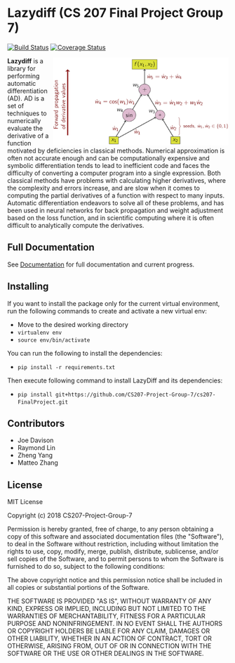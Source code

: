 # Lazydiff (CS 207 Final Project Group 7)
[![Build Status](https://travis-ci.org/CS207-Project-Group-7/cs207-FinalProject.svg?branch=master)](https://travis-ci.org/CS207-Project-Group-7/cs207-FinalProject.svg?branch=master)
[![Coverage Status](https://coveralls.io/repos/github/CS207-Project-Group-7/cs207-FinalProject/badge.svg?branch=master)](https://coveralls.io/github/CS207-Project-Group-7/cs207-FinalProject?branch=master)


<img src="docs/ForwardAccumulationAutomaticDifferentiation.png" align="right" width="400" height="200">

**Lazydiff** is a library for performing automatic differentiation (AD). AD is a set of techniques to numerically evaluate the derivative of a function motivated by deficiencies in classical methods. Numerical approximation is often not accurate enough and can be computationally expensive and symbolic differentiation tends to lead to inefficient code and faces the difficulty of converting a computer program into a single expression. Both classical methods have problems with calculating higher derivatives, where the complexity and errors increase, and are slow when it comes to computing the partial derivatives of a function with respect to many inputs. Automatic differentiation endeavors to solve all of these problems, and has been used in neural networks for back propagation and weight adjustment based on the loss function, and in scientific computing where it is often difficult to analytically compute the derivatives.

## Full Documentation

See [Documentation](docs/Documentation.ipynb) for full documentation and current progress.

## Installing

If you want to install the package only for the current virtual environment, run the following commands to create and activate a new virtual env:

- Move to the desired working directory
- `virtualenv env`
- `source env/bin/activate`

You can run the following to install the dependencies:
- `pip install -r requirements.txt`

Then execute following command to install LazyDiff and its dependencies:
 - `pip install git+https://github.com/CS207-Project-Group-7/cs207-FinalProject.git`

## Contributors 
* Joe Davison
* Raymond Lin
* Zheng Yang
* Matteo Zhang

## License

MIT License

Copyright (c) 2018 CS207-Project-Group-7

Permission is hereby granted, free of charge, to any person obtaining a copy
of this software and associated documentation files (the "Software"), to deal
in the Software without restriction, including without limitation the rights
to use, copy, modify, merge, publish, distribute, sublicense, and/or sell
copies of the Software, and to permit persons to whom the Software is
furnished to do so, subject to the following conditions:

The above copyright notice and this permission notice shall be included in all
copies or substantial portions of the Software.

THE SOFTWARE IS PROVIDED "AS IS", WITHOUT WARRANTY OF ANY KIND, EXPRESS OR
IMPLIED, INCLUDING BUT NOT LIMITED TO THE WARRANTIES OF MERCHANTABILITY,
FITNESS FOR A PARTICULAR PURPOSE AND NONINFRINGEMENT. IN NO EVENT SHALL THE
AUTHORS OR COPYRIGHT HOLDERS BE LIABLE FOR ANY CLAIM, DAMAGES OR OTHER
LIABILITY, WHETHER IN AN ACTION OF CONTRACT, TORT OR OTHERWISE, ARISING FROM,
OUT OF OR IN CONNECTION WITH THE SOFTWARE OR THE USE OR OTHER DEALINGS IN THE
SOFTWARE.

